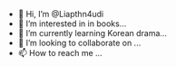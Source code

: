 - 👋 Hi, I’m @Liapthn4udi
- 👀 I’m interested in in books...
- 🌱 I’m currently learning Korean drama...
- 💞️ I’m looking to collaborate on ...
- 📫 How to reach me ...

<!---
Liapthn4udi/Liapthn4udi is a ✨ special ✨ repository because its `README.md` (this file) appears on your GitHub profile.
You can click the Preview link to take a look at your changes.
--->
